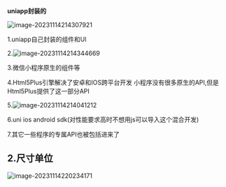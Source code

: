 **uniapp封装的**

![image-20231114214307921](https://ttqblogimg.oss-cn-beijing.aliyuncs.com/image-20231114214307921.png)



1.uniapp自己封装的组件和UI

2.![image-20231114214344669](https://ttqblogimg.oss-cn-beijing.aliyuncs.com/image-20231114214344669.png)

3.微信小程序原生的组件等

4.Html5Plus引擎解决了安卓和IOS跨平台开发   小程序没有很多原生的API,但是Html5Plus提供了这一部分API

5.![image-20231114214041212](https://ttqblogimg.oss-cn-beijing.aliyuncs.com/image-20231114214041212.png)

6.uni ios android sdk(对性能要求高时不想用js可以导入这个混合开发)

7.其它一些程序的专属API也被包括进来了



## 2.尺寸单位

![image-20231114220234171](https://ttqblogimg.oss-cn-beijing.aliyuncs.com/image-20231114220234171.png)